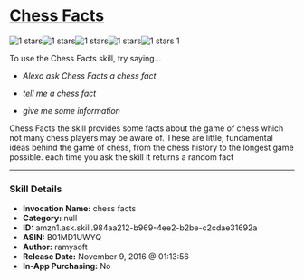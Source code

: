 # [Chess Facts](http://alexa.amazon.com/#skills/amzn1.ask.skill.984aa212-b969-4ee2-b2be-c2cdae31692a)
![1 stars](../../images/ic_star_black_18dp_1x.png)![1 stars](../../images/ic_star_border_black_18dp_1x.png)![1 stars](../../images/ic_star_border_black_18dp_1x.png)![1 stars](../../images/ic_star_border_black_18dp_1x.png)![1 stars](../../images/ic_star_border_black_18dp_1x.png) 1

To use the Chess Facts skill, try saying...

* *Alexa ask Chess Facts a chess fact*

* *tell me a chess fact*

* *give me some information*

Chess Facts
the skill provides some facts about the game of chess which not many chess players may be aware of. These are little, fundamental ideas behind the game of chess, from the chess history to the longest game possible.
each time you ask the skill it returns a random fact

***

### Skill Details

* **Invocation Name:** chess facts
* **Category:** null
* **ID:** amzn1.ask.skill.984aa212-b969-4ee2-b2be-c2cdae31692a
* **ASIN:** B01MD1UWYQ
* **Author:** ramysoft
* **Release Date:** November 9, 2016 @ 01:13:56
* **In-App Purchasing:** No
